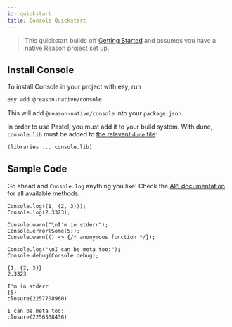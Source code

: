 ```yaml
---
id: quickstart
title: Console Quickstart
---
```


> This quickstart builds off [Getting Started](../getting-started) and assumes you have a native Reason project set up.

## Install Console

To install Console in your project with esy, run

```sh
esy add @reason-native/console
```

This will add `@reason-native/console` into your `package.json`.

In order to use Pastel, you must add it to your build system. With dune, `console.lib` must be added to [the relevant `dune` file](https://jbuilder.readthedocs.io/en/latest/dune-files.html#library-dependencies):

```lisp
(libraries ... console.lib)
```

## Sample Code

Go ahead and `Console.log` anything you like! Check the [API documentation](./api) for all available methods.

```reason
Console.log((1, (2, 3)));
Console.log(2.3323);

Console.warn("\nI'm in stderr");
Console.error(Some(5));
Console.warn(() => {/* anonymous function */});

Console.log("\nI can be meta too:");
Console.debug(Console.debug);
```
```sh-stacked
{1, {2, 3}}
2.3323

I'm in stderr
{5}
closure(2257708960)

I can be meta too:
closure(2256368436)
```
